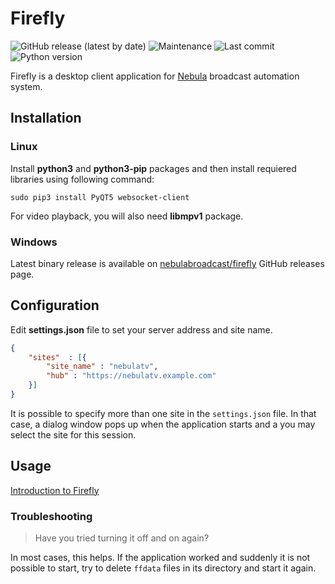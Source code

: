 Firefly
=======

![GitHub release (latest by date)](https://img.shields.io/github/v/release/nebulabroadcast/firefly?style=for-the-badge)
![Maintenance](https://img.shields.io/maintenance/yes/2021?style=for-the-badge)
![Last commit](https://img.shields.io/github/last-commit/immstudios/nebula?style=for-the-badge)
![Python version](https://img.shields.io/badge/python-3.7-blue?style=for-the-badge)

Firefly is a desktop client application for [Nebula](https://github.com/nebulabroadcast/nebula) broadcast automation system.

Installation
------------

### Linux

Install **python3** and **python3-pip** packages and then install requiered libraries using
following command:

```
sudo pip3 install PyQT5 websocket-client
```

For video playback, you will also need **libmpv1** package.

### Windows

Latest binary release is available on [nebulabroadcast/firefly](https://github.com/nebulabroadcast/firefly/releases)
GitHub releases page.

Configuration
-------------

Edit **settings.json** file to set your server address and site name.

```json
{
    "sites"  : [{
        "site_name" : "nebulatv",
        "hub" : "https://nebulatv.example.com"
    }]
}
```

It is possible to specify more than one site in the `settings.json` file.
In that case, a dialog window pops up when the application starts and a you may select the site for this session.

Usage
-----

[Introduction to Firefly](https://nebulabroadcast.com/doc/nebula/firefly-intro.html)

### Troubleshooting

> Have you tried turning it off and on again?

In most cases, this helps. If the application worked and suddenly it is not possible
to start, try to delete `ffdata` files in its directory and start it again.

